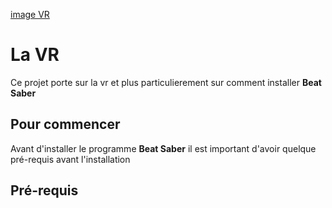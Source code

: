 [image VR](file:///C:/Users/michelem/Downloads/realite-virtuelle.jpg)
# La VR

Ce projet porte sur la vr et plus particulierement sur comment installer **Beat Saber**

## Pour commencer

Avant d'installer le programme **Beat Saber** il est important d'avoir quelque pré-requis avant l'installation

## Pré-requis
